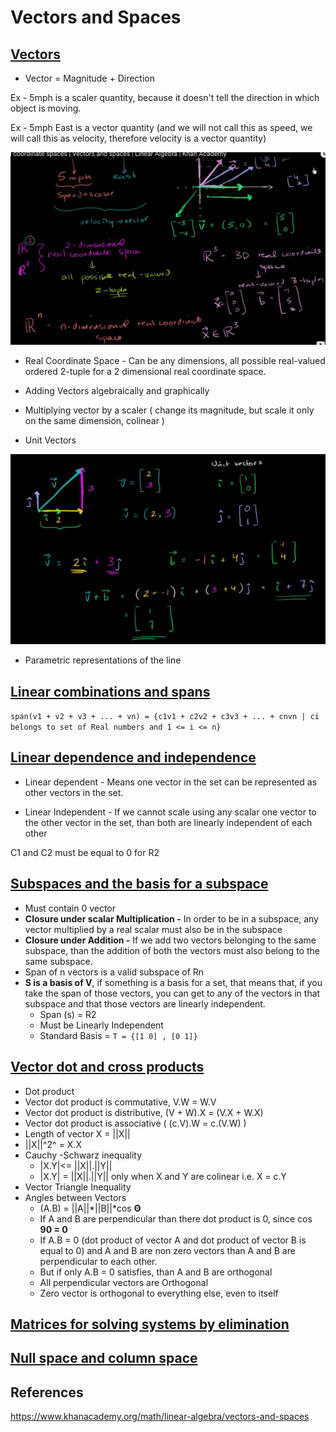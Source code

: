 # Vectors and Spaces

## [Vectors](https://www.khanacademy.org/math/linear-algebra/vectors-and-spaces#vectors)

- Vector = Magnitude + Direction

Ex - 5mph is a scaler quantity, because it doesn't tell the direction in which object is moving.

Ex - 5mph East is a vector quantity (and we will not call this as speed, we will call this as velocity, therefore velocity is a vector quantity)

![image](../../media/Vectors-and-Spaces-image1.jpg)

- Real Coordinate Space - Can be any dimensions, all possible real-valued ordered 2-tuple for a 2 dimensional real coordinate space.

- Adding Vectors algebraically and graphically
- Multiplying vector by a scaler ( change its magnitude, but scale it only on the same dimension, colinear )
- Unit Vectors

![image](../../media/Vectors-and-Spaces-image2.jpg)

- Parametric representations of the line

## [Linear combinations and spans](https://www.khanacademy.org/math/linear-algebra/vectors-and-spaces#linear-combinations)

`span(v1 + v2 + v3 + ... + vn) = {c1v1 + c2v2 + c3v3 + ... + cnvn | ci belongs to set of Real numbers and 1 <= i <= n}`

## [Linear dependence and independence](https://www.khanacademy.org/math/linear-algebra/vectors-and-spaces#linear-independence)

- Linear dependent - Means one vector in the set can be represented as other vectors in the set.

- Linear Independent - If we cannot scale using any scalar one vector to the other vector in the set, than both are linearly independent of each other

C1 and C2 must be equal to 0 for R2

## [Subspaces and the basis for a subspace](https://www.khanacademy.org/math/linear-algebra/vectors-and-spaces#subspace-basis)

- Must contain 0 vector
- **Closure under scalar Multiplication -** In order to be in a subspace, any vector multiplied by a real scalar must also be in the subspace
- **Closure under Addition -** If we add two vectors belonging to the same subspace, than the addition of both the vectors must also belong to the same subspace.
- Span of n vectors is a valid subspace of Rn
- **S is a basis of V**, if something is a basis for a set, that means that, if you take the span of those vectors, you can get to any of the vectors in that subspace and that those vectors are linearly independent.
  - Span (s) = R2
  - Must be Linearly Independent
  - Standard Basis = `T = {[1 0] , [0 1]}`

## [Vector dot and cross products](https://www.khanacademy.org/math/linear-algebra/vectors-and-spaces#dot-cross-products)

- Dot product
- Vector dot product is commutative, V.W = W.V
- Vector dot product is distributive, (V + W).X = (V.X + W.X)
- Vector dot product is associative ( (c.V).W = c.(V.W) )
- Length of vector X = ||X||
- ||X||^2^ = X.X
- Cauchy -Schwarz inequality
  - |X.Y|<= ||X||.||Y||
  - |X.Y| = ||X||.||Y|| only when X and Y are colinear i.e. X = c.Y
- Vector Triangle Inequality
- Angles between Vectors
  - (A.B) = ||A||*||B||*cos **Θ**
  - If A and B are perpendicular than there dot product is 0, since cos **90 = 0**
  - If A.B = 0 (dot product of vector A and dot product of vector B is equal to 0) and A and B are non zero vectors than A and B are perpendicular to each other.
  - But if only A.B = 0 satisfies, than A and B are orthogonal
  - All perpendicular vectors are Orthogonal
  - Zero vector is orthogonal to everything else, even to itself

## [Matrices for solving systems by elimination](https://www.khanacademy.org/math/linear-algebra/vectors-and-spaces#matrices-elimination)

## [Null space and column space](https://www.khanacademy.org/math/linear-algebra/vectors-and-spaces#null-column-space)

## References

https://www.khanacademy.org/math/linear-algebra/vectors-and-spaces
